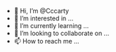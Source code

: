 - 👋 Hi, I’m @Cccarty
- 👀 I’m interested in ...
- 🌱 I’m currently learning ...
- 💞️ I’m looking to collaborate on ...
- 📫 How to reach me ...

<!---
Cccarty/Cccarty is a ✨ special ✨ repository because its `README.md` (this file) appears on your GitHub profile.
You can click the Preview link to take a look at your changes.
--->

